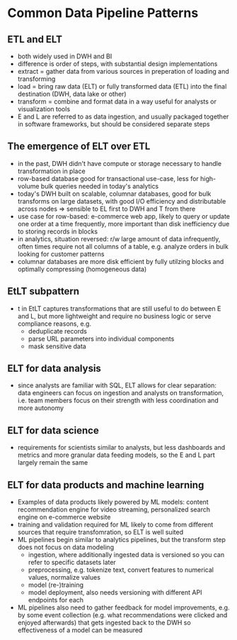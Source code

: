 # Common Data Pipeline Patterns

## ETL and ELT

* both widely used in DWH and BI
* difference is order of steps, with substantial design implementations
* extract = gather data from various sources in preperation of loading and transforming
* load = bring raw data (ELT) or fully transformed data (ETL) into the final destination (DWH, data lake or other)
* transform = combine and format data in a way useful for analysts or visualization tools
* E and L are referred to as data ingestion, and usually packaged together in software frameworks, but should be considered separate steps

## The emergence of ELT over ETL

* in the past, DWH didn't have compute or storage necessary to handle transformation in place
* row-based database good for transactional use-case, less for high-volume bulk queries needed in today's analytics
* today's DWH built on scalable, columnar databases, good for bulk transforms on large datasets, with good I/O efficiency and distributable across nodes => sensible to EL first to DWH and T from there
* use case for row-based: e-commerce web app, likely to query or update one order at a time frequently, more important than disk inefficiency due to storing records in blocks
* in analytics, situation reversed: r/w large amount of data infrequently, often times require not all columns of a table, e.g. analyze orders in bulk looking for customer patterns
* columnar databases are more disk efficient by fully utilzing blocks and optimally compressing (homogeneous data)

## EtLT subpattern

* t in EtLT captures transformations that are still useful to do between E and L, but more lightweight and require no business logic or serve compliance reasons, e.g.
  * deduplicate records
  * parse URL parameters into individual components
  * mask sensitive data

## ELT for data analysis

* since analysts are familiar with SQL, ELT allows for clear separation: data engineers can focus on ingestion and analysts on transformation, i.e. team members focus on their strength with less coordination and more autonomy

## ELT for data science

* requirements for scientists similar to analysts, but less dashboards and metrics and more granular data feeding models, so the E and L part largely remain the same

## ELT for data products and machine learning

* Examples of data products likely powered by ML models: content recommendation engine for video streaming, personalized search engine on e-commerce website
* training and validation required for ML likely to come from different sources that require transfomration, so ELT is well suited
* ML pipelines begin similar to analytics pipelines, but the transform step does not focus on data modeling
  * ingestion, where additionally ingested data is versioned so you can refer to specific datasets later
  * preprocessing, e.g. tokenize text, convert features to numerical values, normalize values
  * model (re-)training
  * model deployment, also needs versioning with different API endpoints for each
* ML pipelines also need to gather feedback for model improvements, e.g. by some event collection (e.g. what recommendations were clicked and enjoyed afterwards) that gets ingested back to the DWH so effectiveness of a model can be measured
